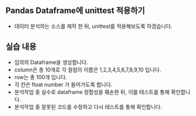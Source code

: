 ## Pandas Dataframe에 unittest 적용하기
- 데이터 분석하는 소스를 제작 한 뒤, unittest를 적용해보도록 하겠습니다.

## 실습 내용
- 임의의 Dataframe을 생성합니다. 
- column은 총 10개로 각 컬럼의 이름은 1,2,3,4,5,6,7,8,9,10 입니다.
- row는 총 100개 입니다. 
- 각 칸은 float number 가 들어가도록 합니다.
- 분석작업 중 실수로 dataframe 정합성을 훼손한 뒤, 이를 테스트를 통해 확인합니다.
- 분석작업 중 잘못된 코드를 수정하고 다시 테스트를 통해 확인합니다.




